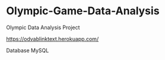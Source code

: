 # Olympic-Game-Data-Analysis
Olympic Data Analysis Project

https://odvablinktext.herokuapp.com/

Database
MySQL
